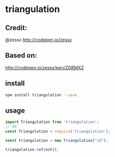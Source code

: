 # triangulation

## Credit:

@zessx <http://codepen.io/zessx>

## Based on:

<http://codepen.io/zessx/pen/ZGBMXZ>

## install

```bash
npm install triangulation --save
```

## usage

```javascript
import Triangulation from 'triangulation';
// OR
const Triangulation = require('triangulation');

const triangulation = new Triangulation("id");

triangulation.refresh();

```
